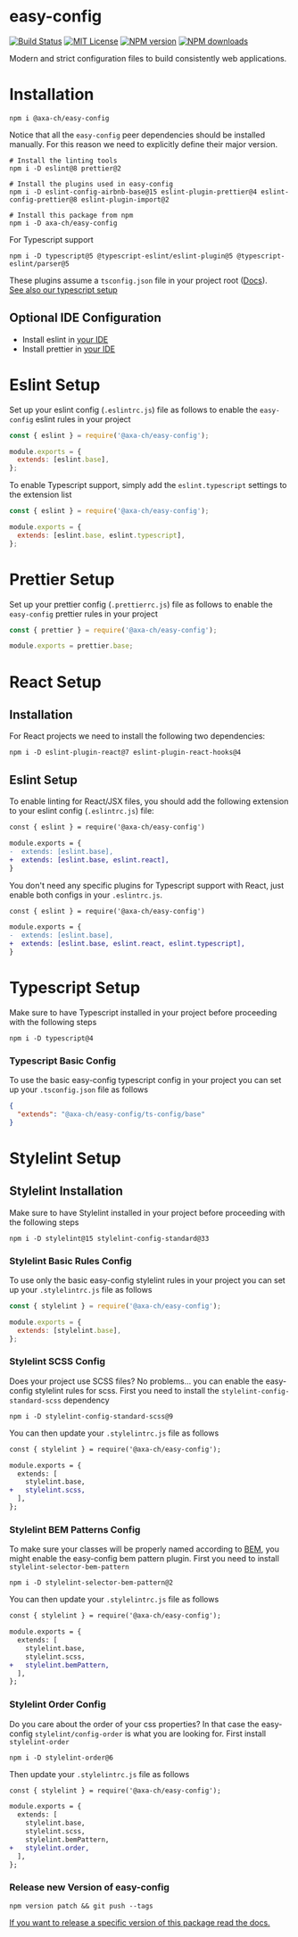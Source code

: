 # easy-config

[![Build Status][ci-image]][ci-url]
[![MIT License][license-image]][license-url]
[![NPM version][npm-version-image]][npm-url]
[![NPM downloads][npm-downloads-image]][npm-url]

Modern and strict configuration files to build consistently web applications.

# Installation

```shell
npm i @axa-ch/easy-config
```

Notice that all the `easy-config` peer dependencies should be installed manually. For this reason we need to explicitly define their major version.

```shell
# Install the linting tools
npm i -D eslint@8 prettier@2

# Install the plugins used in easy-config
npm i -D eslint-config-airbnb-base@15 eslint-plugin-prettier@4 eslint-config-prettier@8 eslint-plugin-import@2

# Install this package from npm
npm i -D axa-ch/easy-config
```

For Typescript support

```shell
npm i -D typescript@5 @typescript-eslint/eslint-plugin@5 @typescript-eslint/parser@5
```

These plugins assume a `tsconfig.json` file in your project root ([Docs](https://www.typescriptlang.org/docs/handbook/tsconfig-json.html)).
<br/>
[See also our typescript setup](https://github.com/axa-ch/easy-config#typescript-setup)

## Optional IDE Configuration

- Install eslint in [your IDE](https://eslint.org/docs/user-guide/integrations)
- Install prettier in [your IDE](https://prettier.io/docs/en/editors.html)

# Eslint Setup

Set up your eslint config (`.eslintrc.js`) file as follows to enable the `easy-config` eslint rules in your project

```js
const { eslint } = require('@axa-ch/easy-config');

module.exports = {
  extends: [eslint.base],
};
```

To enable Typescript support, simply add the `eslint.typescript` settings to the extension list

```js
const { eslint } = require('@axa-ch/easy-config');

module.exports = {
  extends: [eslint.base, eslint.typescript],
};
```

# Prettier Setup

Set up your prettier config (`.prettierrc.js`) file as follows to enable the `easy-config` prettier rules in your project

```js
const { prettier } = require('@axa-ch/easy-config');

module.exports = prettier.base;
```

# React Setup

## Installation

For React projects we need to install the following two dependencies:

```shell
npm i -D eslint-plugin-react@7 eslint-plugin-react-hooks@4
```

## Eslint Setup

To enable linting for React/JSX files, you should add the following extension to your eslint config (`.eslintrc.js`) file:

```diff
const { eslint } = require('@axa-ch/easy-config')

module.exports = {
-  extends: [eslint.base],
+  extends: [eslint.base, eslint.react],
}
```

You don't need any specific plugins for Typescript support with React, just enable both configs in your `.eslintrc.js`.

```diff
const { eslint } = require('@axa-ch/easy-config')

module.exports = {
-  extends: [eslint.base],
+  extends: [eslint.base, eslint.react, eslint.typescript],
}
```

# Typescript Setup

Make sure to have Typescript installed in your project before proceeding with the following steps

```shell
npm i -D typescript@4
```

### Typescript Basic Config

To use the basic easy-config typescript config in your project you can set up your `.tsconfig.json` file as follows

```json
{
  "extends": "@axa-ch/easy-config/ts-config/base"
}
```

# Stylelint Setup

## Stylelint Installation

Make sure to have Stylelint installed in your project before proceeding with the following steps

```shell
npm i -D stylelint@15 stylelint-config-standard@33
```

### Stylelint Basic Rules Config

To use only the basic easy-config stylelint rules in your project you can set up your `.stylelintrc.js` file as follows

```js
const { stylelint } = require('@axa-ch/easy-config');

module.exports = {
  extends: [stylelint.base],
};
```

### Stylelint SCSS Config

Does your project use SCSS files? No problems... you can enable the easy-config stylelint rules for scss.
First you need to install the `stylelint-config-standard-scss` dependency

```shell
npm i -D stylelint-config-standard-scss@9
```

You can then update your `.stylelintrc.js` file as follows

```diff
const { stylelint } = require('@axa-ch/easy-config');

module.exports = {
  extends: [
    stylelint.base,
+   stylelint.scss,
  ],
};
```

### Stylelint BEM Patterns Config

To make sure your classes will be properly named according to [BEM](http://getbem.com/), you might enable the easy-config bem pattern plugin.
First you need to install `stylelint-selector-bem-pattern`

```shell
npm i -D stylelint-selector-bem-pattern@2
```

You can then update your `.stylelintrc.js` file as follows

```diff
const { stylelint } = require('@axa-ch/easy-config');

module.exports = {
  extends: [
    stylelint.base,
    stylelint.scss,
+   stylelint.bemPattern,
  ],
};
```

### Stylelint Order Config

Do you care about the order of your css properties? In that case the easy-config `stylelint/config-order` is what you are looking for.
First install `stylelint-order`

```shell
npm i -D stylelint-order@6
```

Then update your `.stylelintrc.js` file as follows

```diff
const { stylelint } = require('@axa-ch/easy-config');

module.exports = {
  extends: [
    stylelint.base,
    stylelint.scss,
    stylelint.bemPattern,
+   stylelint.order,
  ],
};
```

### Release new Version of easy-config

```shell
npm version patch && git push --tags
```

[If you want to release a specific version of this package read the docs.](https://docs.npmjs.com/cli/v8/commands/npm-version)

[ci-image]: https://img.shields.io/github/actions/workflow/status/axa-ch/easy-config/ci.yml?style=flat-square&branch=main
[ci-url]: https://github.com/axa-ch/easy-config/actions
[license-image]: http://img.shields.io/badge/license-MIT-000000.svg?style=flat-square
[license-url]: LICENSE
[npm-version-image]: https://img.shields.io/npm/v/@axa-ch/easy-config.svg?style=flat-square
[npm-downloads-image]: https://img.shields.io/npm/dm/@axa-ch/easy-config.svg?style=flat-square
[npm-url]: https://npmjs.org/package/@axa-ch/easy-config
